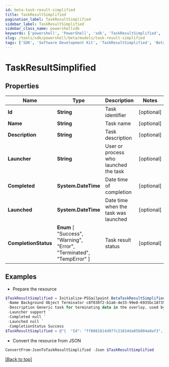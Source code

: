 ```yaml
---
id: beta-task-result-simplified
title: TaskResultSimplified
pagination_label: TaskResultSimplified
sidebar_label: TaskResultSimplified
sidebar_class_name: powershellsdk
keywords: ['powershell', 'PowerShell', 'sdk', 'TaskResultSimplified', 'BetaTaskResultSimplified'] 
slug: /tools/sdk/powershell/beta/models/task-result-simplified
tags: ['SDK', 'Software Development Kit', 'TaskResultSimplified', 'BetaTaskResultSimplified']
---
```



# TaskResultSimplified

## Properties

Name | Type | Description | Notes
------------ | ------------- | ------------- | -------------
**Id** | **String** | Task identifier | [optional] 
**Name** | **String** | Task name | [optional] 
**Description** | **String** | Task description | [optional] 
**Launcher** | **String** | User or process who launched the task | [optional] 
**Completed** | **System.DateTime** | Date time of completion | [optional] 
**Launched** | **System.DateTime** | Date time when the task was launched | [optional] 
**CompletionStatus** |  **Enum** [  "Success",    "Warning",    "Error",    "Terminated",    "TempError" ] | Task result status | [optional] 

## Examples

- Prepare the resource
```powershell
$TaskResultSimplified = Initialize-PSSailpoint.BetaTaskResultSimplified  -Id ff8081814d977c21014da056804a0af3 `
 -Name Background Object Terminator c8f030f2-b1a6-4e33-99e8-6935bc18735d `
 -Description Generic task for terminating data in the overlay, used by the TerminationService. `
 -Launcher support `
 -Completed null `
 -Launched null `
 -CompletionStatus Success
$TaskResultSimplified = @"{  "Id": "ff8081814d977c21014da056804a0af3", "Name": "Background Object Terminator c8f030f2-b1a6-4e33-99e8-6935bc18735d", "Description": "Generic task for terminating data in the overlay, used by the TerminationService.", "Launcher": "support", "Completed": null, "Launched": null, "CompletionStatus": "Success" }"@
```

- Convert the resource from JSON
```powershell
ConvertFrom-JsonToTaskResultSimplified -Json $TaskResultSimplified
```


[[Back to top]](#) 

